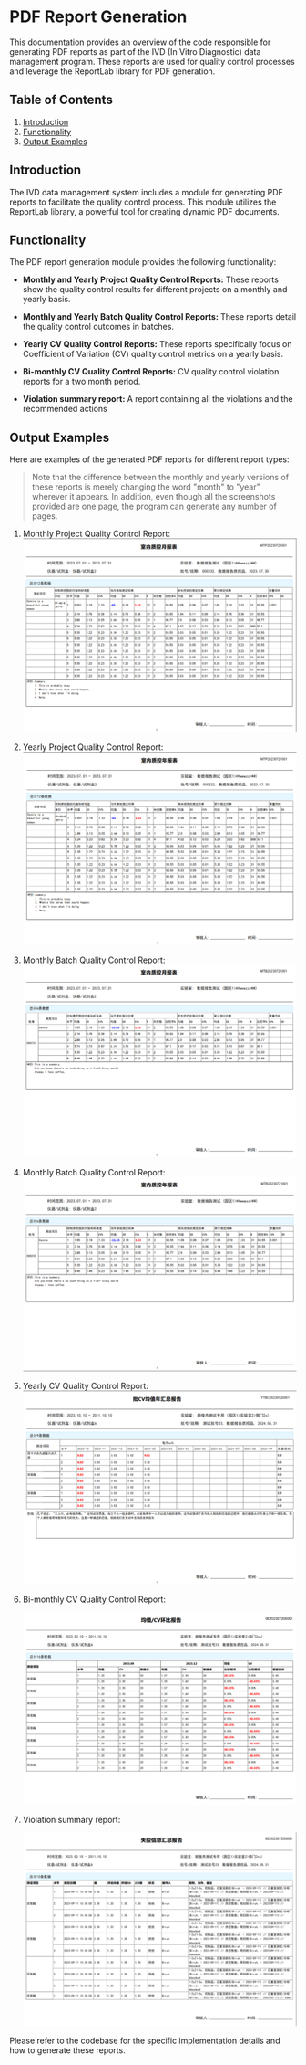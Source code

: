 # PDF Report Generation

This documentation provides an overview of the code responsible for generating PDF reports as part of the IVD (In Vitro Diagnostic) data management program. These reports are used for quality control processes and leverage the ReportLab library for PDF generation.

## Table of Contents

1. [Introduction](#introduction)
2. [Functionality](#functionality)
3. [Output Examples](#output-examples)

## Introduction

The IVD data management system includes a module for generating PDF reports to facilitate the quality control process. This module utilizes the ReportLab library, a powerful tool for creating dynamic PDF documents.

## Functionality

The PDF report generation module provides the following functionality:

- **Monthly and Yearly Project Quality Control Reports:** These reports show the quality control results for different projects on a monthly and yearly basis.

- **Monthly and Yearly Batch Quality Control Reports:** These reports detail the quality control outcomes in batches.

- **Yearly CV Quality Control Reports:** These reports specifically focus on Coefficient of Variation (CV) quality control metrics on a yearly basis.

- **Bi-monthly CV Quality Control Reports:** CV quality control violation reports for a two month period.

- **Violation summary report:** A report containing all the violations and the recommended actions


## Output Examples

Here are examples of the generated PDF reports for different report types:

> Note that the difference between the monthly and yearly versions of these reports is merely changing the word "month" to "year" wherever it appears. In addition, even though all the screenshots provided are one page, the program can generate any number of pages.

1. Monthly Project Quality Control Report:
   ![Monthly Project QC Report](./output_sample_images/image1.png)

2. Yearly Project Quality Control Report:
   ![Yearly Project QC Report](./output_sample_images/image2.png)

3. Monthly Batch Quality Control Report:
   ![Batch QC Report](./output_sample_images/image3.png)

4. Monthly Batch Quality Control Report:
   ![Batch QC Report](./output_sample_images/image4.png)

5. Yearly CV Quality Control Report:
   ![Yearly CV QC Report](./output_sample_images/image5.png)

6. Bi-monthly CV Quality Control Report:

   ![Bi-monthly CV Quality Control Reports](./output_sample_images/image6.png)

7. Violation summary report:

   ![Violation summary report:](./output_sample_images/image7.png)


Please refer to the codebase for the specific implementation details and how to generate these reports.
